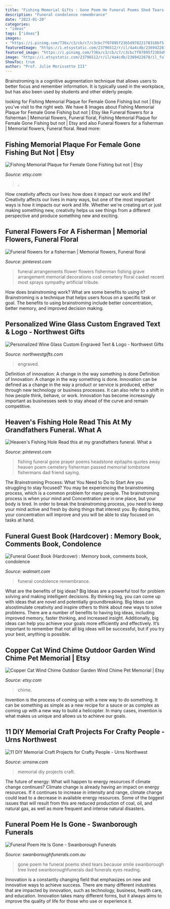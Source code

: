 ```yaml
---
title: "Fishing Memorial Gifts : Gone Poem He Funeral Poems Shed Tears Because Smile Swanborough Tree Lived Swanboroughfunerals Dad Funerals Eyes Reading"
description: "Funeral condolence remembrance"
date: "2023-01-20"
categories:
- "ideas"
tags: ["ideas"]
images:
- "https://i.pinimg.com/736x/c3/cb/c7/c3cbc7f07895f23b5d97822178318bf5--funeral-flowers-flower-arrangements.jpg"
featuredImage: "https://i.etsystatic.com/23796512/r/il/4a4cdb/2369422678/il_fullxfull.2369422678_9bhx.jpg"
featured_image: "https://i.pinimg.com/736x/c3/cb/c7/c3cbc7f07895f23b5d97822178318bf5--funeral-flowers-flower-arrangements.jpg"
image: "https://i.etsystatic.com/23796512/r/il/4a4cdb/2369422678/il_fullxfull.2369422678_9bhx.jpg"
ShowToc: true
author: "Prof. Julie Morissette III"
---
```



Brainstroming is a cognitive augmentation technique that allows users to better focus and remember information. It is typically used in the workplace, but has also been used by students and other elderly people.

	

		
looking for Fishing Memorial Plaque for Female Gone Fishing but not | Etsy you've visit to the right web. We have 8 Images about Fishing Memorial Plaque for Female Gone Fishing but not | Etsy like Funeral flowers for a fisherman | Memorial flowers, Funeral floral, Fishing Memorial Plaque for Female Gone Fishing but not | Etsy and also Funeral flowers for a fisherman | Memorial flowers, Funeral floral. Read more:
		
    
## Fishing Memorial Plaque For Female Gone Fishing But Not | Etsy

<img loading=lazy src="https://i.etsystatic.com/8350704/r/il/778dba/1934984112/il_794xN.1934984112_fc5k.jpg" onerror="this.onerror=null;this.src='https://tse2.mm.bing.net/th?id=OIP.ulAscx1JsMLbknihMMyt-gHaFj&amp;pid=15.1';" alt="Fishing Memorial Plaque for Female Gone Fishing but not | Etsy">

_Source: etsy.com_

>. 

	

How creativity affects our lives: how does it impact our work and life?
Creativity affects our lives in many ways, but one of the most important ways is how it impacts our work and life. Whether we're creating art or just making something new, creativity helps us see things from a different perspective and produce something new and exciting.

    
## Funeral Flowers For A Fisherman | Memorial Flowers, Funeral Floral

<img loading=lazy src="https://i.pinimg.com/736x/c3/cb/c7/c3cbc7f07895f23b5d97822178318bf5--funeral-flowers-flower-arrangements.jpg" onerror="this.onerror=null;this.src='https://tse3.mm.bing.net/th?id=OIP.AkH5vhGi-kDuA_8IQtvCBAHaJ3&amp;pid=15.1';" alt="Funeral flowers for a fisherman | Memorial flowers, Funeral floral">

_Source: pinterest.com_

>funeral arrangements flower flowers fisherman fishing grave arrangement memorial decorations cost cemetery floral casket recent most sprays sympathy artificial tribute. 

	

How does brainstroming work? What are some benefits to using it?
Brainstroming is a technique that helps users focus on a specific task or goal. The benefits to using brainstroming include better concentration, better memory, and improved decision making.

    
## Personalized Wine Glass Custom Engraved Text &amp; Logo - Northwest Gifts

<img loading=lazy src="https://cdn2.bigcommerce.com/server1400/d22a0/products/1523/images/11659/personalized-wine-glasses-custom-logo-text-GLS700_stemless__27332.1591739693.1280.1280.jpg?c=2" onerror="this.onerror=null;this.src='https://tse3.mm.bing.net/th?id=OIP.3D6vrGyU0GmWD41uITordQHaHa&amp;pid=15.1';" alt="Personalized Wine Glass Custom Engraved Text &amp; Logo - Northwest Gifts">

_Source: northwestgifts.com_

>engraved. 

	

Definition of innovation: A change in the way something is done
Definition of Innovation: A change in the way something is done. Innovation can be defined as a change in the way a product or service is produced, either through new technology or business processes. It can also refer to a shift in how people think, behave, or work. Innovation has become increasingly important as businesses seek to stay ahead of the curve and remain competitive.

    
## Heaven&#039;s Fishing Hole Read This At My Grandfathers Funeral. What A

<img loading=lazy src="https://i.pinimg.com/236x/d3/70/e3/d370e36f7255b3d39f61d22896da8a14--cemetery-art-bass-fishing.jpg?nii=t" onerror="this.onerror=null;this.src='https://tse1.mm.bing.net/th?id=OIP.ClyF-5QUlcknw-F0xC74HgAAAA&amp;pid=15.1';" alt="Heaven&#039;s Fishing Hole Read this at my grandfathers funeral. What a">

_Source: pinterest.com_

>fishing funeral gone prayer poems headstone epitaphs quotes away heaven poem cemetery fisherman passed memorial tombstone fishermans dad friend saying. 

	

The Brainstroming Process: What You Need to Do to Start
Are you struggling to stay focused? You may be experiencing the brainstroming process, which is a common problem for many people. The brainstroming process is when your mind and Concentration are in one place, but your body is tired. In order to break the brainstroming process, you need to keep your mind active and fresh by doing things that interest you. By doing this, your concentration will improve and you will be able to stay focused on tasks at hand.

    
## Funeral Guest Book (Hardcover) : Memory Book, Comments Book, Condolence

<img loading=lazy src="https://i5.walmartimages.com/asr/24e2549c-4c68-459f-b3fb-796408246273_1.ee216a93160c884c12783c2871ad6ff8.jpeg" onerror="this.onerror=null;this.src='https://tse3.mm.bing.net/th?id=OIP.Yr__aSHJmOMiRW1M1QckPAHaHy&amp;pid=15.1';" alt="Funeral Guest Book (Hardcover) : Memory book, comments book, condolence">

_Source: walmart.com_

>funeral condolence remembrance. 

	

What are the benefits of big ideas?
Big Ideas are a powerful tool for problem solving and making intelligent decisions. By thinking big, you can come up with ideas that are novel and potentially groundbreaking. Big Ideas can alsostimulate creativity and inspire others to think about new ways to solve problems.
There are a number of benefits to having big ideas, including improved memory, faster thinking, and increased insight. Additionally, big ideas can help you achieve your goals more efficiently and effectively. It’s important to remember that not all big ideas will be successful, but if you try your best, anything is possible.

    
## Copper Cat Wind Chime Outdoor Garden Wind Chime Pet Memorial | Etsy

<img loading=lazy src="https://i.etsystatic.com/23796512/r/il/4a4cdb/2369422678/il_fullxfull.2369422678_9bhx.jpg" onerror="this.onerror=null;this.src='https://tse3.mm.bing.net/th?id=OIP.GnIK0TYaW-h0BJ4rkufv6AHaRl&amp;pid=15.1';" alt="Copper Cat Wind Chime Outdoor Garden Wind Chime Pet Memorial | Etsy">

_Source: etsy.com_

>chime. 

	

Invention is the process of coming up with a new way to do something. It can be something as simple as a new recipe for a sauce or as complex as coming up with a new way to build a helicopter. In many cases, invention is what makes us unique and allows us to achieve our goals.

    
## 11 DIY Memorial Craft Projects For Crafty People - Urns Northwest

<img loading=lazy src="http://cdn1.bigcommerce.com/server5600/40f15/product_images/uploaded_images/diy-memorial-craft-projects-photo-frame.jpg" onerror="this.onerror=null;this.src='https://tse3.mm.bing.net/th?id=OIP.rae4DjPrVXwmI3HNq3ecawHaLb&amp;pid=15.1';" alt="11 DIY Memorial Craft Projects for Crafty People - Urns Northwest">

_Source: urnsnw.com_

>memorial diy projects craft. 

	

The future of energy: What will happen to energy resources if climate change continues?
Climate change is already having an impact on energy resources. If it continues to increase in intensity and range, climate change could lead to a decrease in available energy resources. Some of the biggest issues that will result from this are reduced production of coal, oil, and natural gas, as well as more frequent and intense natural disasters.

    
## Funeral Poem He Is Gone - Swanborough Funerals

<img loading=lazy src="https://www.swanboroughfunerals.com.au/wp-content/uploads/2016/08/Slide23-300x225-1.jpg" onerror="this.onerror=null;this.src='https://tse3.mm.bing.net/th?id=OIP.6_5wafVBNHxU12uqzXTjqAAAAA&amp;pid=15.1';" alt="Funeral Poem He Is Gone - Swanborough Funerals">

_Source: swanboroughfunerals.com.au_

>gone poem he funeral poems shed tears because smile swanborough tree lived swanboroughfunerals dad funerals eyes reading. 

	

Innovation is a constantly changing field that emphasizes on new and innovative ways to achieve success. There are many different industries that are impacted by innovation, such as technology, business, health care, and education. Innovation takes many different forms, but it always aims to improve the quality of life for those who use or experience it.

